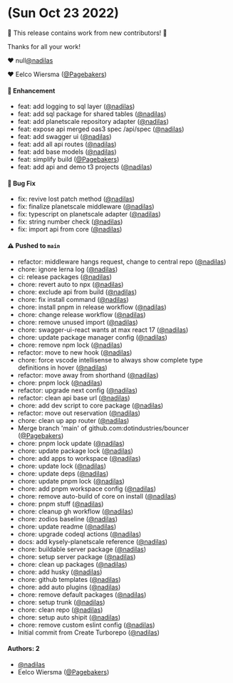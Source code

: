 # (Sun Oct 23 2022)

:tada: This release contains work from new contributors! :tada:

Thanks for all your work!

:heart: null[@nadilas](https://github.com/nadilas)

:heart: Eelco Wiersma ([@Pagebakers](https://github.com/Pagebakers))

#### 🚀 Enhancement

- feat: add logging to sql layer ([@nadilas](https://github.com/nadilas))
- feat: add sql package for shared tables ([@nadilas](https://github.com/nadilas))
- feat: add planetscale repository adapter ([@nadilas](https://github.com/nadilas))
- feat: expose api merged oas3 spec /api/spec ([@nadilas](https://github.com/nadilas))
- feat: add swagger ui ([@nadilas](https://github.com/nadilas))
- feat: add all api routes ([@nadilas](https://github.com/nadilas))
- feat: add base models ([@nadilas](https://github.com/nadilas))
- feat: simplify build ([@Pagebakers](https://github.com/Pagebakers))
- feat: add api and demo t3 projects ([@nadilas](https://github.com/nadilas))

#### 🐛 Bug Fix

- fix: revive lost patch method ([@nadilas](https://github.com/nadilas))
- fix: finalize planetscale middleware ([@nadilas](https://github.com/nadilas))
- fix: typescript on planetscale adapter ([@nadilas](https://github.com/nadilas))
- fix: string number check ([@nadilas](https://github.com/nadilas))
- fix: import api from core ([@nadilas](https://github.com/nadilas))

#### ⚠️ Pushed to `main`

- refactor: middleware hangs request, change to central repo ([@nadilas](https://github.com/nadilas))
- chore: ignore lerna log ([@nadilas](https://github.com/nadilas))
- ci: release packages ([@nadilas](https://github.com/nadilas))
- chore: revert auto to npx ([@nadilas](https://github.com/nadilas))
- chore: exclude api from build ([@nadilas](https://github.com/nadilas))
- chore: fix install command ([@nadilas](https://github.com/nadilas))
- chore: install pnpm in release workflow ([@nadilas](https://github.com/nadilas))
- chore: change release workflow ([@nadilas](https://github.com/nadilas))
- chore: remove unused import ([@nadilas](https://github.com/nadilas))
- chore: swagger-ui-react wants at max react 17 ([@nadilas](https://github.com/nadilas))
- chore: update package manager config ([@nadilas](https://github.com/nadilas))
- chore: remove npm lock ([@nadilas](https://github.com/nadilas))
- refactor: move to new hook ([@nadilas](https://github.com/nadilas))
- chore: force vscode intellisense to always show complete type definitions in hover ([@nadilas](https://github.com/nadilas))
- refactor: move away from shorthand ([@nadilas](https://github.com/nadilas))
- chore: pnpm lock ([@nadilas](https://github.com/nadilas))
- refactor: upgrade next config ([@nadilas](https://github.com/nadilas))
- refactor: clean api base url ([@nadilas](https://github.com/nadilas))
- chore: add dev script to core package ([@nadilas](https://github.com/nadilas))
- refactor: move out reservation ([@nadilas](https://github.com/nadilas))
- chore: clean up app router ([@nadilas](https://github.com/nadilas))
- Merge branch 'main' of github.com:dotindustries/bouncer ([@Pagebakers](https://github.com/Pagebakers))
- chore: pnpm lock update ([@nadilas](https://github.com/nadilas))
- chore: update package lock ([@nadilas](https://github.com/nadilas))
- chore: add apps to workspace ([@nadilas](https://github.com/nadilas))
- chore: update lock ([@nadilas](https://github.com/nadilas))
- chore: update deps ([@nadilas](https://github.com/nadilas))
- chore: update pnpm lock ([@nadilas](https://github.com/nadilas))
- chore: add pnpm workspace config ([@nadilas](https://github.com/nadilas))
- chore: remove auto-build of core on install ([@nadilas](https://github.com/nadilas))
- chore: pnpm stuff ([@nadilas](https://github.com/nadilas))
- chore: cleanup gh workflow ([@nadilas](https://github.com/nadilas))
- chore: zodios baseline ([@nadilas](https://github.com/nadilas))
- chore: update readme ([@nadilas](https://github.com/nadilas))
- chore: upgrade codeql actions ([@nadilas](https://github.com/nadilas))
- docs: add kysely-planetscale reference ([@nadilas](https://github.com/nadilas))
- chore: buildable server package ([@nadilas](https://github.com/nadilas))
- chore: setup server package ([@nadilas](https://github.com/nadilas))
- chore: clean up packages ([@nadilas](https://github.com/nadilas))
- chore: add husky ([@nadilas](https://github.com/nadilas))
- chore: github templates ([@nadilas](https://github.com/nadilas))
- chore: add auto plugins ([@nadilas](https://github.com/nadilas))
- chore: remove default packages ([@nadilas](https://github.com/nadilas))
- chore: setup trunk ([@nadilas](https://github.com/nadilas))
- chore: clean repo ([@nadilas](https://github.com/nadilas))
- chore: setup auto shipit ([@nadilas](https://github.com/nadilas))
- chore: remove custom eslint config ([@nadilas](https://github.com/nadilas))
- Initial commit from Create Turborepo ([@nadilas](https://github.com/nadilas))

#### Authors: 2

- [@nadilas](https://github.com/nadilas)
- Eelco Wiersma ([@Pagebakers](https://github.com/Pagebakers))

